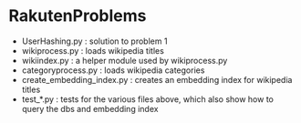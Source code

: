 # RakutenProblems

* UserHashing.py : solution to problem 1
* wikiprocess.py : loads wikipedia titles
* wikiindex.py : a helper module used by wikiprocess.py
* categoryprocess.py : loads wikipedia categories
* create_embedding_index.py : creates an embedding index for wikipedia titles
* test_*.py : tests for the various files above, which also show how to query the dbs and embedding index